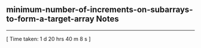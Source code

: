 <h2>minimum-number-of-increments-on-subarrays-to-form-a-target-array Notes</h2><hr>[ Time taken: 1 d 20 hrs 40 m 8 s ]
